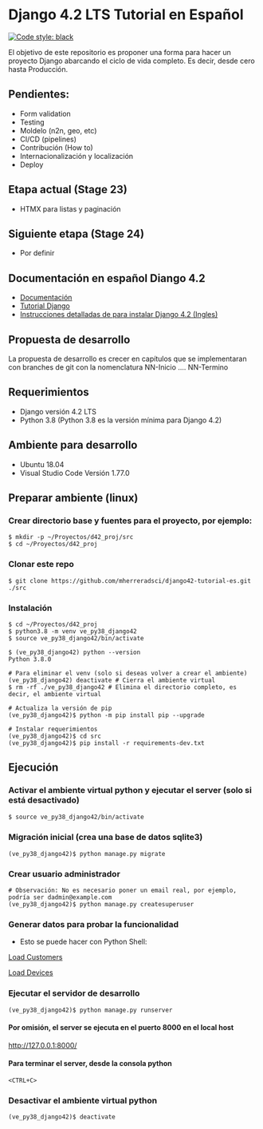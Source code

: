 # Django 4.2 LTS Tutorial en Español
[![Code style: black](https://img.shields.io/badge/code%20style-black-000000.svg)](https://github.com/psf/black)

El objetivo de este repositorio es proponer una forma para hacer un proyecto Django abarcando el ciclo de vida completo. Es decir, desde cero hasta Producción.
## Pendientes:

* Form validation
* Testing
* Moldelo (n2n, geo, etc)
* CI/CD (pipelines)
* Contribución (How to)
* Internacionalización y localización
* Deploy

## Etapa actual (Stage 23)
* HTMX para listas y paginación

## Siguiente etapa (Stage 24)
* Por definir

## Documentación en español Diango 4.2
- [Documentación](https://docs.djangoproject.com/es/4.2/)
- [Tutorial Django](https://docs.djangoproject.com/es/4.2/intro/tutorial01/)
- [Instrucciones detalladas de para instalar Django 4.2 (Ingles)](https://github.com/django/django/blob/9d756afb07de8ef6e4d1980413979496643f1c3b/docs/intro/install.txt)

## Propuesta de desarrollo
La propuesta de desarrollo es crecer en capítulos que se implementaran con branches de git con la nomenclatura NN-Inicio .... NN-Termino

## Requerimientos
- Django versión 4.2 LTS
- Python 3.8  (Python 3.8 es la versión mínima para Django 4.2)

## Ambiente para desarrollo
- Ubuntu 18.04
- Visual Studio Code Versión 1.77.0

## Preparar ambiente (linux)
### Crear directorio base y fuentes para el proyecto, por ejemplo:
```
$ mkdir -p ~/Proyectos/d42_proj/src
$ cd ~/Proyectos/d42_proj
```
### Clonar este repo
```
$ git clone https://github.com/mherreradsci/django42-tutorial-es.git ./src
```

### Instalación
```
$ cd ~/Proyectos/d42_proj
$ python3.8 -m venv ve_py38_django42
$ source ve_py38_django42/bin/activate

$ (ve_py38_django42) python --version
Python 3.8.0

# Para eliminar el venv (solo si deseas volver a crear el ambiente)
(ve_py38_django42) deactivate # Cierra el ambiente virtual
$ rm -rf ./ve_py38_django42 # Elimina el directorio completo, es decir, el ambiente virtual

# Actualiza la versión de pip
(ve_py38_django42)$ python -m pip install pip --upgrade

# Instalar requerimientos
(ve_py38_django42)$ cd src
(ve_py38_django42)$ pip install -r requirements-dev.txt
```
## Ejecución
### Activar el ambiente virtual python y ejecutar el server (solo si está desactivado)
``` bash
$ source ve_py38_django42/bin/activate
```
### Migración inicial (crea una base de datos sqlite3)
```
(ve_py38_django42)$ python manage.py migrate
```
### Crear usuario administrador

```
# Observación: No es necesario poner un email real, por ejemplo, podría ser dadmin@example.com
(ve_py38_django42)$ python manage.py createsuperuser
```
### Generar datos para probar la funcionalidad
- Esto se puede hacer con Python Shell:

[Load Customers](utils/shell/load_customers.sh)

[Load Devices](utils/shell/load_devices.sh)


### Ejecutar el servidor de desarrollo
```
(ve_py38_django42)$ python manage.py runserver
```
#### Por omisión, el server se ejecuta en el puerto 8000 en el local host
http://127.0.0.1:8000/

#### Para terminar el server, desde la consola python
```
<CTRL+C>
```
### Desactivar el ambiente virtual python
```
(ve_py38_django42)$ deactivate
```
